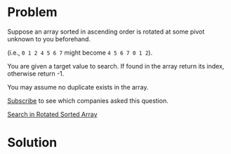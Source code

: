 
# Problem

Suppose an array sorted in ascending order is rotated at some pivot unknown to
you beforehand.

(i.e., `0 1 2 4 5 6 7` might become `4 5 6 7 0 1 2`).

You are given a target value to search. If found in the array return its
index, otherwise return -1.

You may assume no duplicate exists in the array.

[Subscribe](/subscribe/) to see which companies asked this question.



[Search in Rotated Sorted Array](https://leetcode.com/problems/search-in-rotated-sorted-array)

# Solution



